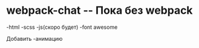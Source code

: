 # webpack-chat -- Пока без webpack
-html
-scss
-js(скоро будет)
-font awesome

Добавить 
-анимацию 
